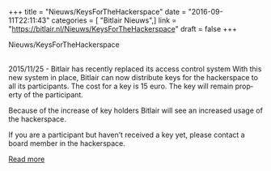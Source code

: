 +++
title = "Nieuws/KeysForTheHackerspace"
date = "2016-09-11T22:11:43"
categories = [ "Bitlair Nieuws",]
link = "https://bitlair.nl/Nieuws/KeysForTheHackerspace"
draft = false
+++

<div class="mw-content-ltr mw-parser-output" dir="ltr" lang="en"><p><a class="mw-selflink selflink">Nieuws/KeysForTheHackerspace</a>
</p></div><div class="mw-content-ltr mw-parser-output" dir="ltr" lang="en"><p><br />
2015/11/25 - Bitlair has recently replaced its access control system
With this new system in place, Bitlair can now distribute keys for the hackerspace to all its participants. The cost for a key is 15 euro. The key will remain property of the participant.
</p><p>Because of the increase of key holders Bitlair will see an increased usage of the hackerspace.
</p><p>If you are a participant but haven’t received a key yet, please contact a board member in the hackerspace.
</p></div>

[Read more](https://bitlair.nl/Nieuws/KeysForTheHackerspace)